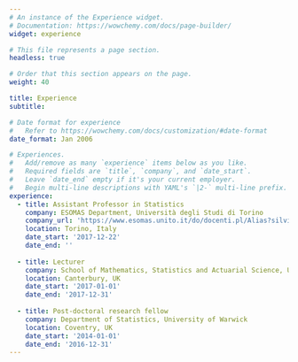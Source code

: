 ```yaml
---
# An instance of the Experience widget.
# Documentation: https://wowchemy.com/docs/page-builder/
widget: experience

# This file represents a page section.
headless: true

# Order that this section appears on the page.
weight: 40

title: Experience
subtitle:

# Date format for experience
#   Refer to https://wowchemy.com/docs/customization/#date-format
date_format: Jan 2006

# Experiences.
#   Add/remove as many `experience` items below as you like.
#   Required fields are `title`, `company`, and `date_start`.
#   Leave `date_end` empty if it's your current employer.
#   Begin multi-line descriptions with YAML's `|2-` multi-line prefix.
experience:
  - title: Assistant Professor in Statistics
    company: ESOMAS Department, Università degli Studi di Torino
    company_url: 'https://www.esomas.unito.it/do/docenti.pl/Alias?silvia.montagna#tab-profilo'
    location: Torino, Italy
    date_start: '2017-12-22'
    date_end: ''
        
  - title: Lecturer
    company: School of Mathematics, Statistics and Actuarial Science, University of Kent
    location: Canterbury, UK
    date_start: '2017-01-01'
    date_end: '2017-12-31'
    
  - title: Post-doctoral research fellow
    company: Department of Statistics, University of Warwick
    location: Coventry, UK
    date_start: '2014-01-01'
    date_end: '2016-12-31'
---
```

